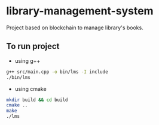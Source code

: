 # library-management-system
Project based on blockchain to manage library's books.

## To run project

- using g++
```bash
g++ src/main.cpp -o bin/lms -I include
./bin/lms
```

- using cmake
```bash
mkdir build && cd build
cmake ..
make
./lms
```

